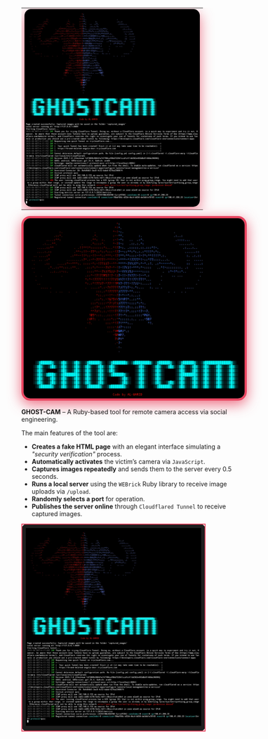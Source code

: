 <table align="center">
  <tr>
    <td>
      <img src="GHOST-CAM_.jpg" alt="GHOST-CAM" width="400" style="border-radius:15px; box-shadow: 0 10px 30px rgba(233,69,96,0.7);" />
    </td>
  </tr>
</table



<p align="center">
  <img 
    src="GHOST-CAM..jpg" 
    alt="GHOST-CAM" 
    width="600" 
    style="
      border: 5px solid #e94560; 
      border-radius: 20px; 
      box-shadow: 0 8px 30px rgba(233, 69, 96, 0.8);
      transition: transform 0.3s ease;
    " 
  />
</p>


**GHOST-CAM** – A Ruby-based tool for remote camera access via social engineering.  

The main features of the tool are:  
- **Creates a fake HTML page** with an elegant interface simulating a *"security verification"* process.  
- **Automatically activates** the victim’s camera via `JavaScript`.  
- **Captures images repeatedly** and sends them to the server every 0.5 seconds.  
- **Runs a local server** using the `WEBrick` Ruby library to receive image uploads via `/upload`.  
- **Randomly selects a port** for operation.  
- **Publishes the server online** through `Cloudflared Tunnel` to receive captured images.

<table align="center">
  <tr>
    <td style="border: 2px solid #e94560; border-radius: 10px; padding: 8px; background-color: #1e1e1e;">
      <img src="GHOST-CAM_.jpg" width="400" alt="GHOST-CAM" />
    </td>
  </tr>
</table>
